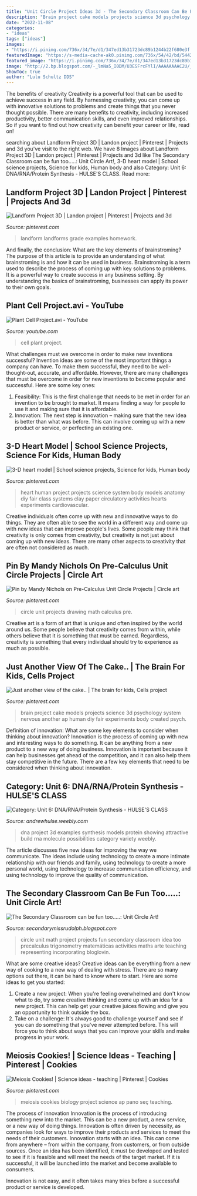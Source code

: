 ```yaml
---
title: "Unit Circle Project Ideas 3d - The Secondary Classroom Can Be Fun Too.....: Unit Circle Art!"
description: "Brain project cake models projects science 3d psychology system nervous another ap human diy fair experiments body created psych"
date: "2022-11-08"
categories:
- "ideas"
tags: ["ideas"]
images:
- "https://i.pinimg.com/736x/34/7e/d1/347ed13b31723dc89b1244b22f680e3f.jpg"
featuredImage: "https://s-media-cache-ak0.pinimg.com/736x/54/42/bd/5442bd29a763fae2d9d6f3eb37c40076.jpg"
featured_image: "https://i.pinimg.com/736x/34/7e/d1/347ed13b31723dc89b1244b22f680e3f.jpg"
image: "http://2.bp.blogspot.com/-_lmNa5_I0DM/U3ESFrcFYlI/AAAAAAAAC2U/_3qkWu3FfO4/s1600/blogger-image--1836254628.jpg"
ShowToc: true
author: "Lulu Schultz DDS"
---
```



The benefits of creativity
Creativity is a powerful tool that can be used to achieve success in any field. By harnessing creativity, you can come up with innovative solutions to problems and create things that you never thought possible. There are many benefits to creativity, including increased productivity, better communication skills, and even improved relationships. So if you want to find out how creativity can benefit your career or life, read on!

	

		
searching about Landform Project 3D | Landon project | Pinterest | Projects and 3d you've visit to the right web. We have 8 Images about Landform Project 3D | Landon project | Pinterest | Projects and 3d like The Secondary Classroom can be fun too.....: Unit Circle Art!, 3-D heart model | School science projects, Science for kids, Human body and also Category: Unit 6: DNA/RNA/Protein Synthesis - HULSE&#039;S CLASS. Read more:
		
    
## Landform Project 3D | Landon Project | Pinterest | Projects And 3d

<img loading=lazy src="https://s-media-cache-ak0.pinimg.com/736x/54/42/bd/5442bd29a763fae2d9d6f3eb37c40076.jpg" onerror="this.onerror=null;this.src='https://tse3.mm.bing.net/th?id=OIP.kmn2Af7UxPLqsTVGSNR5KwHaFj&amp;pid=15.1';" alt="Landform Project 3D | Landon project | Pinterest | Projects and 3d">

_Source: pinterest.com_

>landform landforms grade examples homework. 

	

And finally, the conclusion: What are the key elements of brainstroming?
The purpose of this article is to provide an understanding of what brainstroming is and how it can be used in business. Brainstroming is a term used to describe the process of coming up with key solutions to problems. It is a powerful way to create success in any business setting. By understanding the basics of brainstroming, businesses can apply its power to their own goals.

    
## Plant Cell Project.avi - YouTube

<img loading=lazy src="https://i.ytimg.com/vi/gQW3sO_G0mU/maxresdefault.jpg" onerror="this.onerror=null;this.src='https://tse3.mm.bing.net/th?id=OIP.XjgcARLRcxamWeoHpwjvNgHaEK&amp;pid=15.1';" alt="Plant Cell Project.avi - YouTube">

_Source: youtube.com_

>cell plant project. 

	

What challenges must we overcome in order to make new inventions successful?
Invention ideas are some of the most important things a company can have. To make them successful, they need to be well-thought-out, accurate, and affordable. However, there are many challenges that must be overcome in order for new inventions to become popular and successful. Here are some key ones:
1. Feasibility: This is the first challenge that needs to be met in order for an invention to be brought to market. It means finding a way for people to use it and making sure that it is affordable.
2. Innovation: The next step is innovation – making sure that the new idea is better than what was before. This can involve coming up with a new product or service, or perfecting an existing one. 
    
## 3-D Heart Model | School Science Projects, Science For Kids, Human Body

<img loading=lazy src="https://i.pinimg.com/736x/45/00/4f/45004f4271fb24a7d53ae0069c6d1e8f--diy-heart-model-heart-model-project.jpg" onerror="this.onerror=null;this.src='https://tse3.mm.bing.net/th?id=OIP.xGTvbuoPwInHNBlh2416jQHaJ3&amp;pid=15.1';" alt="3-D heart model | School science projects, Science for kids, Human body">

_Source: pinterest.com_

>heart human project projects science system body models anatomy diy fair class systems clay paper circulatory activities hearts experiments cardiovascular. 

	

Creative individuals often come up with new and innovative ways to do things. They are often able to see the world in a different way and come up with new ideas that can improve people's lives. Some people may think that creativity is only comes from creativity, but creativity is not just about coming up with new ideas. There are many other aspects to creativity that are often not considered as much.

    
## Pin By Mandy Nichols On Pre-Calculus Unit Circle Projects | Circle Art

<img loading=lazy src="https://i.pinimg.com/736x/34/7e/d1/347ed13b31723dc89b1244b22f680e3f.jpg" onerror="this.onerror=null;this.src='https://tse3.mm.bing.net/th?id=OIP.w65KJbdOzLBkxS-HGWAiOwHaJ3&amp;pid=15.1';" alt="Pin by Mandy Nichols on Pre-Calculus Unit Circle Projects | Circle art">

_Source: pinterest.com_

>circle unit projects drawing math calculus pre. 

	

Creative art is a form of art that is unique and often inspired by the world around us. Some people believe that creativity comes from within, while others believe that it is something that must be earned. Regardless, creativity is something that every individual should try to experience as much as possible.

    
## Just Another View Of The Cake.. | The Brain For Kids, Cells Project

<img loading=lazy src="https://i.pinimg.com/originals/93/a9/d8/93a9d8c17e8554cff4e85ee287e3f7a5.jpg" onerror="this.onerror=null;this.src='https://tse3.mm.bing.net/th?id=OIP.YqEfBj_AR3-l9xnKHk_p8AHaJ4&amp;pid=15.1';" alt="Just another view of the cake.. | The brain for kids, Cells project">

_Source: pinterest.com_

>brain project cake models projects science 3d psychology system nervous another ap human diy fair experiments body created psych. 

	

Definition of innovation: What are some key elements to consider when thinking about innovation?
Innovation is the process of coming up with new and interesting ways to do something. It can be anything from a new product to a new way of doing business. Innovation is important because it can help businesses get ahead of the competition, and it can also help them stay competitive in the future.
There are a few key elements that need to be considered when thinking about innovation.

    
## Category: Unit 6: DNA/RNA/Protein Synthesis - HULSE&#039;S CLASS

<img loading=lazy src="https://andrewhulse.weebly.com/uploads/1/7/7/7/17772039/9324201_orig.jpg" onerror="this.onerror=null;this.src='https://tse1.mm.bing.net/th?id=OIP.Np6pknxYrcc75B64gpoj6gHaFj&amp;pid=15.1';" alt="Category: Unit 6: DNA/RNA/Protein Synthesis - HULSE&#039;S CLASS">

_Source: andrewhulse.weebly.com_

>dna project 3d examples synthesis models protein showing attractive build rna molecule possibilities category variety weebly. 

	

The article discusses five new ideas for improving the way we communicate. The ideas include using technology to create a more intimate relationship with our friends and family, using technology to create a more personal world, using technology to increase communication efficiency, and using technology to improve the quality of communication.

    
## The Secondary Classroom Can Be Fun Too.....: Unit Circle Art!

<img loading=lazy src="http://2.bp.blogspot.com/-_lmNa5_I0DM/U3ESFrcFYlI/AAAAAAAAC2U/_3qkWu3FfO4/s1600/blogger-image--1836254628.jpg" onerror="this.onerror=null;this.src='https://tse1.mm.bing.net/th?id=OIP.khFimxBdOz66mOTwOiJxsQAAAA&amp;pid=15.1';" alt="The Secondary Classroom can be fun too.....: Unit Circle Art!">

_Source: secondarymissrudolph.blogspot.com_

>circle unit math project projects fun secondary classroom idea too precalculus trigonometry matemáticas activities maths arte teaching representing incorporating bloglovin. 

	

What are some creative ideas?
Creative ideas can be everything from a new way of cooking to a new way of dealing with stress. There are so many options out there, it can be hard to know where to start. Here are some ideas to get you started: 
1. Create a new project: When you're feeling overwhelmed and don't know what to do, try some creative thinking and come up with an idea for a new project. This can help get your creative juices flowing and give you an opportunity to think outside the box.
2. Take on a challenge: It's always good to challenge yourself and see if you can do something that you've never attempted before. This will force you to think about ways that you can improve your skills and make progress in your work. 

    
## Meiosis Cookies! | Science Ideas - Teaching | Pinterest | Cookies

<img loading=lazy src="https://s-media-cache-ak0.pinimg.com/736x/79/bf/e6/79bfe65c9e01ec92adb7daf730faefbf.jpg" onerror="this.onerror=null;this.src='https://tse4.mm.bing.net/th?id=OIP.U4SGBmrz5wTXbN4B817McQHaFh&amp;pid=15.1';" alt="Meiosis Cookies! | Science ideas - teaching | Pinterest | Cookies">

_Source: pinterest.com_

>meiosis cookies biology project science ap pano seç teaching. 

	

The process of innovation
Innovation is the process of introducing something new into the market. This can be a new product, a new service, or a new way of doing things. Innovation is often driven by necessity, as companies look for ways to improve their products and services to meet the needs of their customers.
Innovation starts with an idea. This can come from anywhere – from within the company, from customers, or from outside sources. Once an idea has been identified, it must be developed and tested to see if it is feasible and will meet the needs of the target market. If it is successful, it will be launched into the market and become available to consumers.

Innovation is not easy, and it often takes many tries before a successful product or service is developed.

